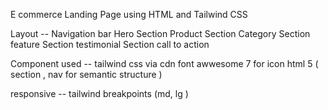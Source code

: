 E commerce Landing Page using HTML and Tailwind CSS

Layout --
Navigation bar
Hero Section
Product Section
Category Section
feature Section
testimonial Section
call to action

Component used --
tailwind css via cdn
font awwesome 7 for icon
html 5 ( section , nav for semantic structure )

responsive --
tailwind breakpoints (md, lg )

